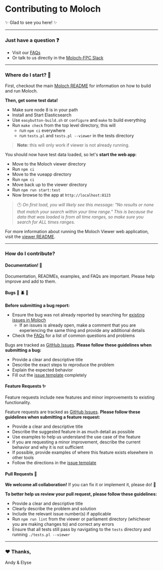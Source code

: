 # Contributing to Moloch

:sparkles: Glad to see you here! :sparkles:

---

### Just have a question :question:

* Visit our [FAQs](https://github.com/aol/moloch/wiki/FAQ)
* Or talk to us directly in the [Moloch-FPC Slack](https://slackinvite.molo.ch/)

---

### Where do I start? :traffic_light:

First, checkout the main [Moloch README](README.rst) for information on how to build and run Moloch.

**Then, get some test data!**

* Make sure node 8 is in your path
* Install and Start Elasticsearch
* Use `easybutton-build.sh` or `configure` and `make` to build everything
* Run `make check` from the top level directory, this will
  * run `npm ci` everywhere
  * run `tests.pl` and `tests.pl --viewer` in the tests directory

> **Note:** this will only work if viewer is not already running.

You should now have test data loaded, so let's **start the web app**:

* Move to the Moloch viewer directory
* Run `npm ci`
* Move to the vueapp directory
* Run `npm ci`
* Move back up to the viewer directory
* Run `npm run start:test`
* Now browse to the app at `http://localhost:8123`

> :clock1: _On first load, you will likely see this message: "No results or none that match your search within your time range." This is because the data that was loaded is from all time ranges, so make sure you search for ALL times ranges._

For more information about running the Moloch Viewer web application, visit the [viewer README](viewer/README.md).

---

### How do I contribute?

#### Documentation! :page_with_curl:

Documentation, READMEs, examples, and FAQs are important. Please help improve and add to them.

#### Bugs :bug: :beetle: :ant:

**Before submitting a bug report:**
* Ensure the bug was not already reported by searching for [existing issues in Moloch](https://github.com/aol/moloch/issues)
  * If an issues is already open, make a comment that you are experiencing the same thing and provide any additional details
* Check the [FAQs](https://github.com/aol/moloch/wiki/FAQ) for a list of common questions and problems

Bugs are tracked as [GitHub Issues](https://guides.github.com/features/issues/).
**Please follow these guidelines when submitting a bug:**
* Provide a clear and descriptive title
* Describe the exact steps to reproduce the problem
* Explain the expected behavior
* Fill out the [issue template](https://github.com/aol/moloch/issues/new) completely

#### Feature Requests :sparkles:

Feature requests include new features and minor improvements to existing functionality.

Feature requests are tracked as [GitHub Issues](https://guides.github.com/features/issues/).
**Please follow these guidelines when submitting a feature request:**
* Provide a clear and descriptive title
* Describe the suggested feature in as much detail as possible
* Use examples to help us understand the use case of the feature
* If you are requesting a minor improvement, describe the current behavior and why it is not sufficient
* If possible, provide examples of where this feature exists elsewhere in other tools
* Follow the directions in the [issue template](https://github.com/aol/moloch/issues/new)

#### Pull Requests :muscle:

**We welcome all collaboration!** If you can fix it or implement it, please do! :hammer:

**To better help us review your pull request, please follow these guidelines:**
* Provide a clear and descriptive title
* Clearly describe the problem and solution
* Include the relevant issue number(s) if applicable
* Run `npm run lint` from the viewer or parliament directory (whichever you are making changes to) and correct any errors
* Ensure that all tests still pass by navigating to the `tests` directory and running `./tests.pl --viewer`

---

### :heart: Thanks,
Andy & Elyse
